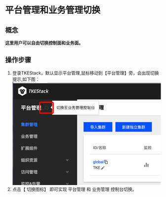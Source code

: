 # 平台管理和业务管理切换

## 概念
**这里用户可以自由切换控制面和业务面。**

## 操作步骤
1. 登录TKEStack，默认显示平台管理,鼠标移动到【平台管理】旁，会出现切换提示,如下图：
![切换](../../../../images/切换.png)
2. 点击【 切换图标】 即可实现 平台管理 和 业务管理 控制台切换。